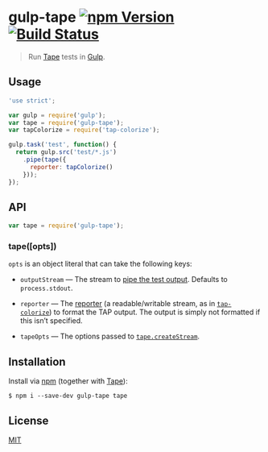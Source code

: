 # gulp-tape [![npm Version](http://img.shields.io/npm/v/gulp-tape.svg?style=flat)](https://www.npmjs.org/package/gulp-tape) [![Build Status](https://img.shields.io/travis/yuanqing/gulp-tape.svg?style=flat)](https://travis-ci.org/yuanqing/gulp-tape)

> Run [Tape](https://github.com/substack/tape) tests in [Gulp](http://gulpjs.com/).

## Usage

```js
'use strict';

var gulp = require('gulp');
var tape = require('gulp-tape');
var tapColorize = require('tap-colorize');

gulp.task('test', function() {
  return gulp.src('test/*.js')
    .pipe(tape({
      reporter: tapColorize()
    }));
});
```

## API

```js
var tape = require('gulp-tape');
```

### tape([opts])

`opts` is an object literal that can take the following keys:

- `outputStream` &mdash; The stream to [pipe the test output](https://github.com/substack/tape#tap-stream-reporter). Defaults to `process.stdout`.

- `reporter` &mdash; The [reporter](https://github.com/substack/tape#pretty-reporters) (a readable/writable stream, as in [`tap-colorize`](https://github.com/substack/tap-colorize)) to format the TAP output. The output is simply not formatted if this isn&rsquo;t specified.

- `tapeOpts` &mdash; The options passed to [`tape.createStream`](https://github.com/substack/tape#var-stream--testcreatestreamopts).

## Installation

Install via [npm](https://npmjs.com/) (together with [Tape](https://github.com/substack/tape)):

```
$ npm i --save-dev gulp-tape tape
```

## License

[MIT](LICENSE.md)
